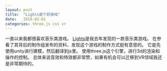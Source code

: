 ```yaml
---
layout: post
title:  "Lights是个好游戏"
date:   2016-02-01
categories: three.js css vr
---
```


一直以来我都很喜欢音乐类游戏。
[Lights][Lights]是我去年发现的一款音乐类游戏。
在参看了其背后的制作组发布的资料，发现这个游戏的制作方式挺有意思的。
它是先使用unity进行建模，然后翻译到js里。
使用three.js这个引擎，进行3d的渲染和操作的控制。
总体来说音效和特效都非常赞，如果有机会可以迁移到VR领域我还是非常期待的。


[Lights]: http://lights.helloenjoy.com/

